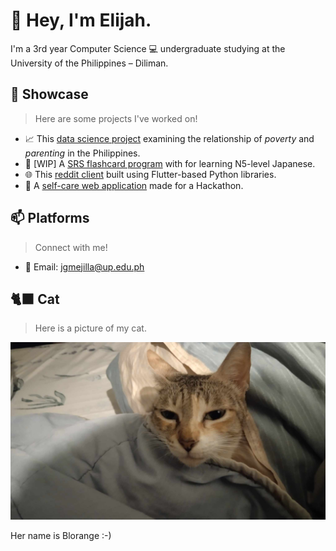 # 🌱 Hey, I'm Elijah.

I'm a 3rd year Computer Science 💻 undergraduate studying at the University of the Philippines – Diliman. 

## 🔭 Showcase
> Here are some projects I've worked on! 
- 📈 This [data science project](https://tes-birth-rate.vercel.app) examining the relationship of *poverty* and *parenting* in the Philippines.
- 🍙 [WIP] A [SRS flashcard program](https://jgmejilla.github.io/jlpt_practice/) with for learning N5-level Japanese.
- 🌐 This [reddit client](https://github.com/UPD-CS-12/cs12222project-maca-mejilla) built using Flutter-based Python libraries.
- 🧸 A [self-care web application](https://github.com/compsat/bh24-based-template) made for a Hackathon. 

## 📫 Platforms
> Connect with me!
- 📧 Email: jgmejilla@up.edu.ph

## 🐈‍⬛ Cat
> Here is a picture of my cat.

![blorange :-)](blorange.png)

Her name is Blorange :-)
